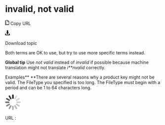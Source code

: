 # invalid, not valid

![Copy URL](media/invalid-not-valid/Copy.png)
Copy URL

![Download](media/invalid-not-valid/Download.png)

Download topic

Both terms are OK to use, but try to use more specific terms instead. 

**Global tip** Use *not valid* instead of *invalid* if possible because machine translation might not translate *i**nvalid* correctly.

Examples**
**There are several reasons why a product key might not be valid. 
The FileType you specified is too long. The FileType must begin with a period and can be 1 to 64 characters long.

![In progress](media/invalid-not-valid/activity-large.gif)

URL :
